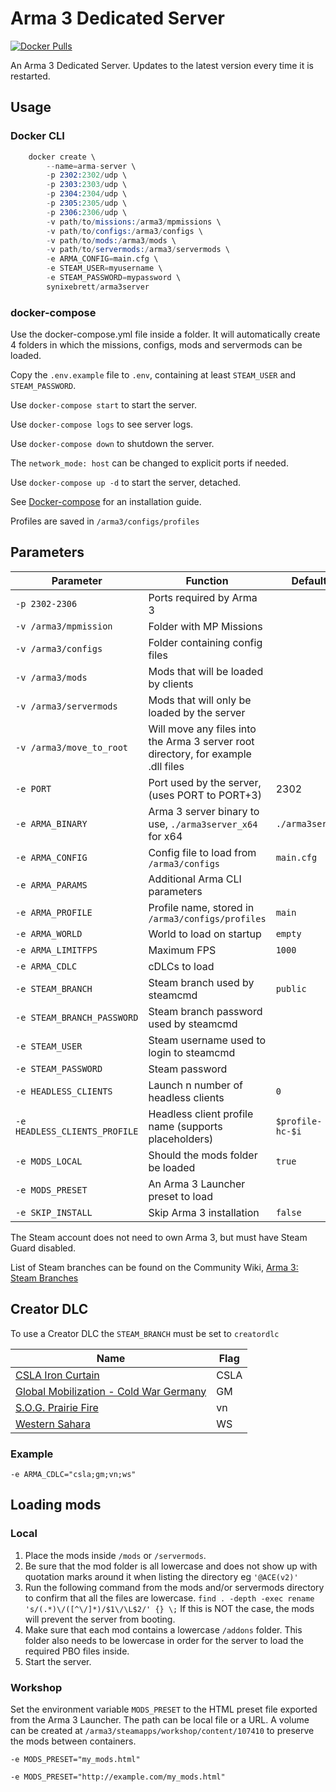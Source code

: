 # Arma 3 Dedicated Server

[![Docker Pulls](https://img.shields.io/docker/pulls/synixebrett/arma3server.svg?style=flat-square)](https://hub.docker.com/r/synixebrett/arma3server)

An Arma 3 Dedicated Server. Updates to the latest version every time it is restarted.

## Usage

### Docker CLI

```s
    docker create \
        --name=arma-server \
        -p 2302:2302/udp \
        -p 2303:2303/udp \
        -p 2304:2304/udp \
        -p 2305:2305/udp \
        -p 2306:2306/udp \
        -v path/to/missions:/arma3/mpmissions \
        -v path/to/configs:/arma3/configs \
        -v path/to/mods:/arma3/mods \
        -v path/to/servermods:/arma3/servermods \
        -e ARMA_CONFIG=main.cfg \
        -e STEAM_USER=myusername \
        -e STEAM_PASSWORD=mypassword \
        synixebrett/arma3server
```

### docker-compose

Use the docker-compose.yml file inside a folder. It will automatically create 4 folders in which the missions, configs, mods and servermods can be loaded.

Copy the `.env.example` file to `.env`, containing at least `STEAM_USER` and `STEAM_PASSWORD`.

Use `docker-compose start` to start the server.

Use `docker-compose logs` to see server logs.

Use `docker-compose down` to shutdown the server.

The `network_mode: host` can be changed to explicit ports if needed.

Use `docker-compose up -d` to start the server, detached.

See [Docker-compose](https://docs.docker.com/compose/install/#install-compose) for an installation guide.

Profiles are saved in `/arma3/configs/profiles`

## Parameters

| Parameter                     | Function                                                  | Default |
| -------------                 |--------------                                             | - |
| `-p 2302-2306`                | Ports required by Arma 3 |
| `-v /arma3/mpmission`         | Folder with MP Missions |
| `-v /arma3/configs`           | Folder containing config files |
| `-v /arma3/mods`              | Mods that will be loaded by clients |
| `-v /arma3/servermods`        | Mods that will only be loaded by the server |
| `-v /arma3/move_to_root`      | Will move any files into the Arma 3 server root directory, for example .dll files |
| `-e PORT`                     | Port used by the server, (uses PORT to PORT+3)            | 2302 |
| `-e ARMA_BINARY`              | Arma 3 server binary to use, `./arma3server_x64` for x64   | `./arma3server` |
| `-e ARMA_CONFIG`              | Config file to load from `/arma3/configs`                 | `main.cfg` |
| `-e ARMA_PARAMS`              | Additional Arma CLI parameters |
| `-e ARMA_PROFILE`             | Profile name, stored in `/arma3/configs/profiles`         | `main` |
| `-e ARMA_WORLD`               | World to load on startup                                  | `empty` |
| `-e ARMA_LIMITFPS`            | Maximum FPS | `1000` |
| `-e ARMA_CDLC`                | cDLCs to load |
| `-e STEAM_BRANCH`             | Steam branch used by steamcmd | `public` |
| `-e STEAM_BRANCH_PASSWORD`    | Steam branch password used by steamcmd |
| `-e STEAM_USER`               | Steam username used to login to steamcmd |
| `-e STEAM_PASSWORD`           | Steam password |
| `-e HEADLESS_CLIENTS`         | Launch n number of headless clients                       | `0` |
| `-e HEADLESS_CLIENTS_PROFILE` | Headless client profile name (supports placeholders)      | `$profile-hc-$i` |
| `-e MODS_LOCAL`               | Should the mods folder be loaded | `true` |
| `-e MODS_PRESET`              | An Arma 3 Launcher preset to load |
| `-e SKIP_INSTALL`             | Skip Arma 3 installation | `false` |

The Steam account does not need to own Arma 3, but must have Steam Guard disabled.

List of Steam branches can be found on the Community Wiki, [Arma 3: Steam Branches](https://community.bistudio.com/wiki/Arma_3:_Steam_Branches)

## Creator DLC

To use a Creator DLC the `STEAM_BRANCH` must be set to `creatordlc`

| Name | Flag |
| ---- | ---- |
| [CSLA Iron Curtain](https://store.steampowered.com/app/1294440/Arma_3_Creator_DLC_CSLA_Iron_Curtain/) | CSLA |
| [Global Mobilization - Cold War Germany](https://store.steampowered.com/app/1042220/Arma_3_Creator_DLC_Global_Mobilization__Cold_War_Germany/) | GM |
| [S.O.G. Prairie Fire](https://store.steampowered.com/app/1227700/Arma_3_Creator_DLC_SOG_Prairie_Fire) | vn |
| [Western Sahara](https://store.steampowered.com/app/1681170/Arma_3_Creator_DLC_Western_Sahara/) | WS |

### Example

`-e ARMA_CDLC="csla;gm;vn;ws"`

## Loading mods

### Local

1. Place the mods inside `/mods` or `/servermods`.
2. Be sure that the mod folder is all lowercase and does not show up with quotation marks around it when listing the directory eg `'@ACE(v2)'`
3. Run the following command from the mods and/or servermods directory to confirm that all the files are lowercase.
    `find . -depth -exec rename 's/(.*)\/([^\/]*)/$1\/\L$2/' {} \;`
    If this is NOT the case, the mods will prevent the server from booting.
4. Make sure that each mod contains a lowercase `/addons` folder. This folder also needs to be lowercase in order for the server to load the required PBO files inside.
5. Start the server.

### Workshop

Set the environment variable `MODS_PRESET` to the HTML preset file exported from the Arma 3 Launcher. The path can be local file or a URL. A volume can be created at `/arma3/steamapps/workshop/content/107410` to preserve the mods between containers.

`-e MODS_PRESET="my_mods.html"`

`-e MODS_PRESET="http://example.com/my_mods.html"`
